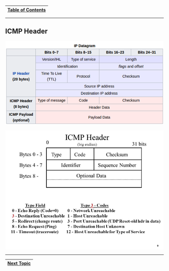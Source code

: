 |[Table of Contents](/00-Table-of-Contents.md)|
|---|

---

## ICMP Header

![](../.gitbook/assets/icmp_packet.png)

![](../.gitbook/assets/1mport.png)

---

|[Next Topic](/05-osi-layer-3/review.md)|
|---|
